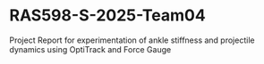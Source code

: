 # RAS598-S-2025-Team04
Project Report for experimentation of ankle stiffness and projectile dynamics using OptiTrack and Force Gauge

